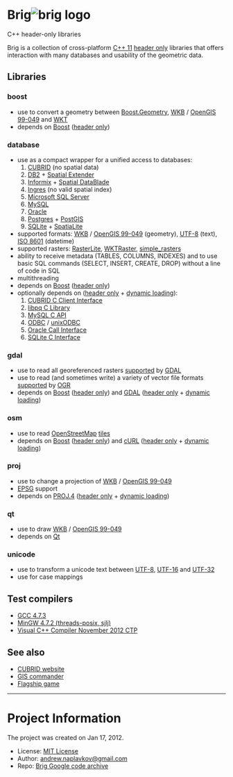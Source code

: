 

# Brig![brig logo](https://image.ibb.co/et44k5/logo.png)
C++ header-only libraries

Brig is a collection of cross-platform [C++ 11](http://en.wikipedia.org/wiki/C%2B%2B) [header only](http://en.wikipedia.org/wiki/Header-only) libraries that offers interaction with many databases and usability of the geometric data.

## Libraries

### boost

*   use to convert a geometry between [Boost.Geometry](http://www.boost.org/libs/geometry), [WKB](http://en.wikipedia.org/wiki/Well-known_text#Well-known_binary) / [OpenGIS 99-049](http://www.opengeospatial.org/standards/sfs) and [WKT](http://en.wikipedia.org/wiki/Well-known_text)
*   depends on [Boost](http://www.boost.org/) ([header only](http://en.wikipedia.org/wiki/Header-only))

### database

* use as a compact wrapper for a unified access to databases:
  1. [CUBRID](http://en.wikipedia.org/wiki/CUBRID) (no spatial data)
    2. [DB2](http://en.wikipedia.org/wiki/IBM_DB2) + [Spatial Extender](http://www.ibm.com/software/data/spatial/db2spatial/)
    3. [Informix](http://en.wikipedia.org/wiki/IBM_Informix) + [Spatial DataBlade](http://www.ibm.com/software/data/informix/blades/spatial/)
    4. [Ingres](http://en.wikipedia.org/wiki/Ingres_database) (no valid spatial index)
    5. [Microsoft SQL Server](http://en.wikipedia.org/wiki/Microsoft_SQL_Server)
    6. [MySQL](http://en.wikipedia.org/wiki/MySQL)
    7. [Oracle](http://en.wikipedia.org/wiki/Oracle_Database)
    8. [Postgres](http://en.wikipedia.org/wiki/PostgreSQL) + [PostGIS](http://en.wikipedia.org/wiki/PostGIS)
    9. [SQLite](http://en.wikipedia.org/wiki/SQLite) + [SpatiaLite](http://en.wikipedia.org/wiki/Spatialite)
*   supported formats: [WKB](http://en.wikipedia.org/wiki/Well-known_text#Well-known_binary) / [OpenGIS 99-049](http://www.opengeospatial.org/standards/sfs) (geometry), [UTF-8](http://en.wikipedia.org/wiki/UTF-8) (text), [ISO 8601](http://en.wikipedia.org/wiki/ISO_8601) (datetime)
*   supported rasters: [RasterLite](https://www.gaia-gis.it/fossil/librasterlite/index), [WKTRaster](http://trac.osgeo.org/postgis/wiki/WKTRaster), [simple_rasters](http://code.google.com/p/brig/wiki/simple_rasters)
*   ability to receive metadata (TABLES, COLUMNS, INDEXES) and to use basic SQL commands (SELECT, INSERT, CREATE, DROP) without a line of code in SQL
*   multithreading
*   depends on [Boost](http://www.boost.org/) ([header only](http://en.wikipedia.org/wiki/Header-only))
*   optionally depends on ([header only](http://en.wikipedia.org/wiki/Header-only) + [dynamic loading](http://en.wikipedia.org/wiki/Dynamic_loading)):
    1.  [CUBRID C Client Interface](http://www.cubrid.org/manual/90/en/CCI%20Overview-Overview)
    2.  [libpq C Library](http://www.postgresql.org/docs/9.2/static/libpq.html)
    3.  [MySQL C API](http://dev.mysql.com/doc/refman/5.6/en/c.html)
    4.  [ODBC](http://en.wikipedia.org/wiki/ODBC) / [unixODBC](http://en.wikipedia.org/wiki/UnixODBC)
    5.  [Oracle Call Interface](http://en.wikipedia.org/wiki/Oracle_Call_Interface)
    6.  [SQLite C Interface](http://www.sqlite.org/c3ref/intro.html)

### gdal

*   use to read all georeferenced rasters [supported](http://www.gdal.org/formats_list.html) by [GDAL](http://en.wikipedia.org/wiki/GDAL)
*   use to read (and sometimes write) a variety of vector file formats [supported](http://www.gdal.org/ogr/ogr_formats.html) by [OGR](http://www.gdal.org/ogr/)
*   depends on [Boost](http://www.boost.org/) ([header only](http://en.wikipedia.org/wiki/Header-only)) and [GDAL](http://en.wikipedia.org/wiki/GDAL) ([header only](http://en.wikipedia.org/wiki/Header-only) + [dynamic loading](http://en.wikipedia.org/wiki/Dynamic_loading))

### osm

*   use to read [OpenStreetMap](http://en.wikipedia.org/wiki/OpenStreetMap) [tiles](http://wiki.openstreetmap.org/wiki/Slippy_map_tilenames)
*   depends on [Boost](http://www.boost.org/) ([header only](http://en.wikipedia.org/wiki/Header-only)) and [cURL](http://en.wikipedia.org/wiki/CURL) ([header only](http://en.wikipedia.org/wiki/Header-only) + [dynamic loading](http://en.wikipedia.org/wiki/Dynamic_loading))

### proj

*   use to change a projection of [WKB](http://en.wikipedia.org/wiki/Well-known_text#Well-known_binary) / [OpenGIS 99-049](http://www.opengeospatial.org/standards/sfs)
*   [EPSG](http://www.epsg.org/) support
*   depends on [PROJ.4](http://trac.osgeo.org/proj/) ([header only](http://en.wikipedia.org/wiki/Header-only) + [dynamic loading](http://en.wikipedia.org/wiki/Dynamic_loading))

### qt

*   use to draw [WKB](http://en.wikipedia.org/wiki/Well-known_text#Well-known_binary) / [OpenGIS 99-049](http://www.opengeospatial.org/standards/sfs)
*   depends on [Qt](http://en.wikipedia.org/wiki/Qt_%28framework%29)

### unicode

*   use to transform a unicode text between [UTF-8](http://en.wikipedia.org/wiki/UTF-8), [UTF-16](http://en.wikipedia.org/wiki/UTF-16) and [UTF-32](http://en.wikipedia.org/wiki/UTF-32)
*   use for case mappings

## Test compilers

*   [GCC 4.7.3](http://en.wikipedia.org/wiki/GNU_Compiler_Collection)
*   [MinGW 4.7.2 (threads-posix, sjlj)](http://sourceforge.net/projects/mingwbuilds/)
*   [Visual C++ Compiler November 2012 CTP](http://aka.ms/vc-ctp)

## See also

*   [CUBRID website](http://www.cubrid.org/wiki_apps/entry/brig-key-features)
*   [GIS commander](http://code.google.com/p/brigantine/)
*   [Flagship game](https://sites.google.com/site/flagshipgame/)

* * *

# Project Information

The project was created on Jan 17, 2012.

*   License: [MIT License](http://www.opensource.org/licenses/mit-license.php)
*   Author: andrew.naplavkov@gmail.com
*   Repo: [Brig Google code archive](https://code.google.com/archive/p/brig/)
